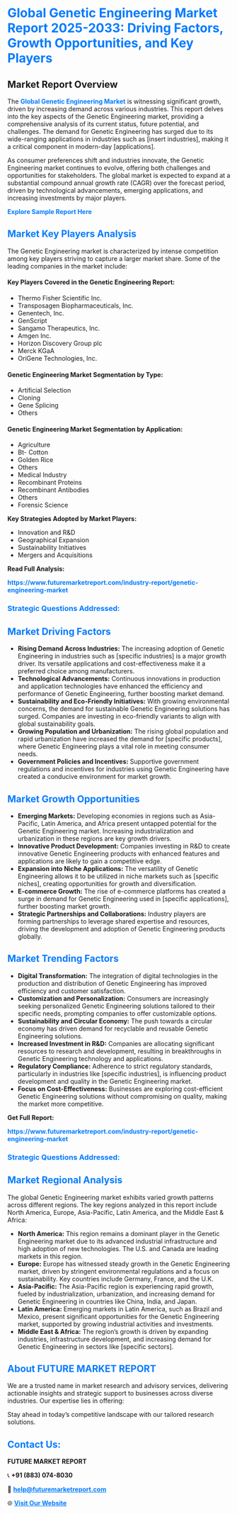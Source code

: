 <h1 style="color: #007BFF;">Global Genetic Engineering Market Report 2025-2033: Driving Factors, Growth Opportunities, and Key Players</h1>

<section id="overview">
<h2>Market Report Overview</h2>
<p>The <a href="https://www.futuremarketreport.com/industry-report/genetic-engineering-market" style="color: #007BFF; text-decoration: none;"><strong>Global Genetic Engineering Market</strong></a> is witnessing significant growth, driven by increasing demand across various industries. This report delves into the key aspects of the Genetic Engineering market, providing a comprehensive analysis of its current status, future potential, and challenges. The demand for Genetic Engineering has surged due to its wide-ranging applications in industries such as [insert industries], making it a critical component in modern-day [applications].</p>
<p>As consumer preferences shift and industries innovate, the Genetic Engineering market continues to evolve, offering both challenges and opportunities for stakeholders. The global market is expected to expand at a substantial compound annual growth rate (CAGR) over the forecast period, driven by technological advancements, emerging applications, and increasing investments by major players.</p>
</section>

<section id="overview">
<p><a href="https://www.futuremarketreport.com/request-sample/reportId=77013" style="color: #007BFF; text-decoration: none;"><strong>Explore Sample Report Here</strong></a></p>
</section>

<section id="key-players">
<h2 style="color: #007BFF;">Market Key Players Analysis</h2>
<p>The Genetic Engineering market is characterized by intense competition among key players striving to capture a larger market share. Some of the leading companies in the market include:</p>
<h4>Key Players Covered in the Genetic Engineering Report:</h4>
<ul><li>Thermo Fisher Scientific Inc.</li><li>Transposagen Biopharmaceuticals, Inc.</li><li>Genentech, Inc.</li><li>GenScript</li><li>Sangamo Therapeutics, Inc.</li><li>Amgen Inc.</li><li>Horizon Discovery Group plc</li><li>Merck KGaA</li><li>OriGene Technologies, Inc.</li></ul>
<h4>Genetic Engineering Market Segmentation by Type:</h4>
<ul><li>Artificial Selection</li><li>Cloning</li><li>Gene Splicing</li><li>Others</li></ul>

<h4>Genetic Engineering Market Segmentation by Application:</h4>
<ul><li>Agriculture</li><li>Bt- Cotton</li><li>Golden Rice</li><li>Others</li><li>Medical Industry</li><li>Recombinant Proteins</li><li>Recombinant Antibodies</li><li>Others</li><li>Forensic Science</li></ul>
<p><strong>Key Strategies Adopted by Market Players:</strong></p>
<ul>
<li>Innovation and R&D</li>
<li>Geographical Expansion</li>
<li>Sustainability Initiatives</li>
<li>Mergers and Acquisitions</li>
</ul>
</section>

<section>
<p><strong>Read Full Analysis: </strong></p><a href="https://www.futuremarketreport.com/industry-report/genetic-engineering-market" style="color: #007BFF; text-decoration: none;"><strong>https://www.futuremarketreport.com/industry-report/genetic-engineering-market</strong></a>
<h3 style="color: #007BFF;">Strategic Questions Addressed:</h3>
</section>

<section id="driving-factors">
<h2 style="color: #007BFF;">Market Driving Factors</h2>
<ul>
<li><strong>Rising Demand Across Industries:</strong> The increasing adoption of Genetic Engineering in industries such as [specific industries] is a major growth driver. Its versatile applications and cost-effectiveness make it a preferred choice among manufacturers.</li>
<li><strong>Technological Advancements:</strong> Continuous innovations in production and application technologies have enhanced the efficiency and performance of Genetic Engineering, further boosting market demand.</li>
<li><strong>Sustainability and Eco-Friendly Initiatives:</strong> With growing environmental concerns, the demand for sustainable Genetic Engineering solutions has surged. Companies are investing in eco-friendly variants to align with global sustainability goals.</li>
<li><strong>Growing Population and Urbanization:</strong> The rising global population and rapid urbanization have increased the demand for [specific products], where Genetic Engineering plays a vital role in meeting consumer needs.</li>
<li><strong>Government Policies and Incentives:</strong> Supportive government regulations and incentives for industries using Genetic Engineering have created a conducive environment for market growth.</li>
</ul>
</section>

<section id="growth-opportunities">
<h2 style="color: #007BFF;">Market Growth Opportunities</h2>
<ul>
<li><strong>Emerging Markets:</strong> Developing economies in regions such as Asia-Pacific, Latin America, and Africa present untapped potential for the Genetic Engineering market. Increasing industrialization and urbanization in these regions are key growth drivers.</li>
<li><strong>Innovative Product Development:</strong> Companies investing in R&D to create innovative Genetic Engineering products with enhanced features and applications are likely to gain a competitive edge.</li>
<li><strong>Expansion into Niche Applications:</strong> The versatility of Genetic Engineering allows it to be utilized in niche markets such as [specific niches], creating opportunities for growth and diversification.</li>
<li><strong>E-commerce Growth:</strong> The rise of e-commerce platforms has created a surge in demand for Genetic Engineering used in [specific applications], further boosting market growth.</li>
<li><strong>Strategic Partnerships and Collaborations:</strong> Industry players are forming partnerships to leverage shared expertise and resources, driving the development and adoption of Genetic Engineering products globally.</li>
</ul>
</section>

<section id="trending-factors">
<h2 style="color: #007BFF;">Market Trending Factors</h2>
<ul>
<li><strong>Digital Transformation:</strong> The integration of digital technologies in the production and distribution of Genetic Engineering has improved efficiency and customer satisfaction.</li>
<li><strong>Customization and Personalization:</strong> Consumers are increasingly seeking personalized Genetic Engineering solutions tailored to their specific needs, prompting companies to offer customizable options.</li>
<li><strong>Sustainability and Circular Economy:</strong> The push towards a circular economy has driven demand for recyclable and reusable Genetic Engineering solutions.</li>
<li><strong>Increased Investment in R&D:</strong> Companies are allocating significant resources to research and development, resulting in breakthroughs in Genetic Engineering technology and applications.</li>
<li><strong>Regulatory Compliance:</strong> Adherence to strict regulatory standards, particularly in industries like [specific industries], is influencing product development and quality in the Genetic Engineering market.</li>
<li><strong>Focus on Cost-Effectiveness:</strong> Businesses are exploring cost-efficient Genetic Engineering solutions without compromising on quality, making the market more competitive.</li>
</ul>
</section>

<section>
<p><strong>Get Full Report: </strong></p><a href="https://www.futuremarketreport.com/industry-report/genetic-engineering-market" style="color: #007BFF; text-decoration: none;"><strong>https://www.futuremarketreport.com/industry-report/genetic-engineering-market</strong></a>
<h3 style="color: #007BFF;">Strategic Questions Addressed:</h3>
</section>


<section id="regional-analysis">
<h2 style="color: #007BFF;">Market Regional Analysis</h2>
<p>The global Genetic Engineering market exhibits varied growth patterns across different regions. The key regions analyzed in this report include North America, Europe, Asia-Pacific, Latin America, and the Middle East & Africa:</p>
<ul>
<li><strong>North America:</strong> This region remains a dominant player in the Genetic Engineering market due to its advanced industrial infrastructure and high adoption of new technologies. The U.S. and Canada are leading markets in this region.</li>
<li><strong>Europe:</strong> Europe has witnessed steady growth in the Genetic Engineering market, driven by stringent environmental regulations and a focus on sustainability. Key countries include Germany, France, and the U.K.</li>
<li><strong>Asia-Pacific:</strong> The Asia-Pacific region is experiencing rapid growth, fueled by industrialization, urbanization, and increasing demand for Genetic Engineering in countries like China, India, and Japan.</li>
<li><strong>Latin America:</strong> Emerging markets in Latin America, such as Brazil and Mexico, present significant opportunities for the Genetic Engineering market, supported by growing industrial activities and investments.</li>
<li><strong>Middle East & Africa:</strong> The region’s growth is driven by expanding industries, infrastructure development, and increasing demand for Genetic Engineering in sectors like [specific sectors].</li>
</ul>
</section>

<footer>
<h2 style="color: #007BFF;">About FUTURE MARKET REPORT</h2>
<p>We are a trusted name in market research and advisory services, delivering actionable insights and strategic support to businesses across diverse industries. Our expertise lies in offering:</p>

<p>Stay ahead in today’s competitive landscape with our tailored research solutions.</p>

<h2 style="color: #007BFF;">Contact Us:</h2>
<p><strong>FUTURE MARKET REPORT</strong></p>
<p>📞 <strong>+91 (883) 074-8030</strong></p>
<p>📧 <strong><a href="mailto:help@futuremarketreport.com" style="color: #007BFF;">help@futuremarketreport.com</a></strong></p>
<p>🌐 <strong><a href="https://www.futuremarketreport.com/" style="color: #007BFF;">Visit Our Website</a></strong></p>
</footer>